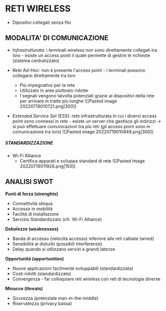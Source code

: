 # RETI WIRELESS
 - Dipositivi collegati senza filo

## MODALITA' DI COMUNICAZIONE
- *Infrastrutturata*: i terminali wireless non sono direttamente collegati tra loro - esiste un access point il quale permette di gestire le richieste (sistema centralizzato)
- *Rete Ad-Hoc*: non è presente l'access point - i terminali possono collegarsi direttamente tra loro
	- Più impegnativo per la rete
	- Utilizzato in aree piuttosto ridotte
	- I segnali vengono talvolta potenziati grazie ai dispositivi della rete per arrivare in tratte più lunghe
![[Pasted image 20220719010721.png|300]]

- *Extended Service Set* (ESS): rete infrastrutturata in cui i diversi access point sono connessi in rete - esiste un server che gestisce gli indirizzi $\to$ si può effettuare comunicazioni tra più reti (gli access point sono in comunicazione tra loro)
 ![[Pasted image 20220719010848.png|300]]

##### STANDARDIZZAZIONE
- Wi-Fi Alliance
	- Certifica apparati e sviluppa standard di rete
![[Pasted image 20220719011926.png|150]]

## ANALISI SWOT
**Punti di forza (strenghts)**
- Connettività obiqua
- Accesso in mobilità
- Facilità di installazione
- Servizio Standardizzato (cfr. Wi-Fi Alliance)

**Debolezze (weaknesses)** 
- Banda di accesso (velocità accesso) inferiore alle reti cablate (wired)
- Sensibilità ai disturbi (possibili interferenze)
- Delay quando si utilizzano servizi a grandi latenze

**Opportunità (opportunities)** 
- Nuove applicazioni facilmente sviluppabili (standardizzato)
- Costi ridotti (standardizzato)
- Convergenza - far colloquiare reti wireless con reti di tecnologia diverse 

**Minacce (threats)**
- Sicurezza (potenziale man-in-the-middle)
- Riservatezza (privacy bassa)


